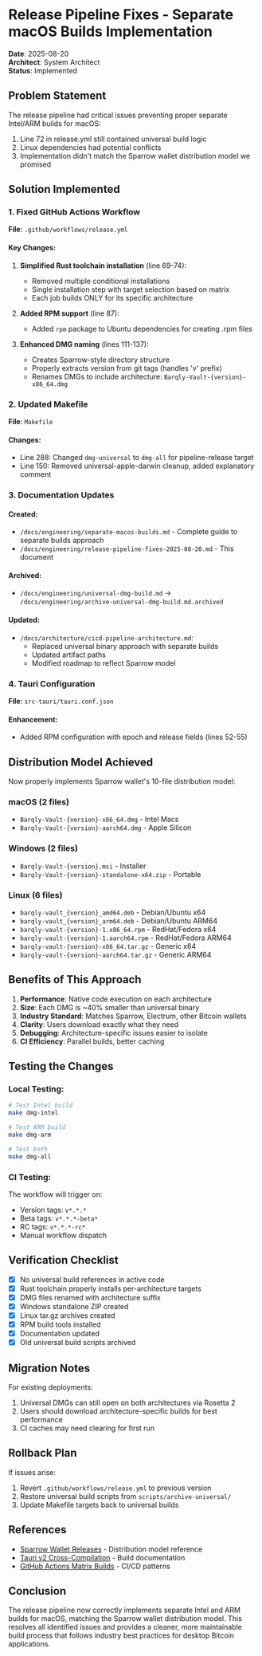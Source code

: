# Release Pipeline Fixes - Separate macOS Builds Implementation

**Date**: 2025-08-20  
**Architect**: System Architect  
**Status**: Implemented

## Problem Statement

The release pipeline had critical issues preventing proper separate Intel/ARM builds for macOS:
1. Line 72 in release.yml still contained universal build logic
2. Linux dependencies had potential conflicts
3. Implementation didn't match the Sparrow wallet distribution model we promised

## Solution Implemented

### 1. Fixed GitHub Actions Workflow

**File**: `.github/workflows/release.yml`

#### Key Changes:

1. **Simplified Rust toolchain installation** (line 69-74):
   - Removed multiple conditional installations
   - Single installation step with target selection based on matrix
   - Each job builds ONLY for its specific architecture

2. **Added RPM support** (line 87):
   - Added `rpm` package to Ubuntu dependencies for creating .rpm files

3. **Enhanced DMG naming** (lines 111-137):
   - Creates Sparrow-style directory structure
   - Properly extracts version from git tags (handles 'v' prefix)
   - Renames DMGs to include architecture: `Barqly-Vault-{version}-x86_64.dmg`

### 2. Updated Makefile

**File**: `Makefile`

#### Changes:
- Line 288: Changed `dmg-universal` to `dmg-all` for pipeline-release target
- Line 150: Removed universal-apple-darwin cleanup, added explanatory comment

### 3. Documentation Updates

#### Created:
- `/docs/engineering/separate-macos-builds.md` - Complete guide to separate builds approach
- `/docs/engineering/release-pipeline-fixes-2025-08-20.md` - This document

#### Archived:
- `/docs/engineering/universal-dmg-build.md` → `/docs/engineering/archive-universal-dmg-build.md.archived`

#### Updated:
- `/docs/architecture/cicd-pipeline-architecture.md`:
  - Replaced universal binary approach with separate builds
  - Updated artifact paths
  - Modified roadmap to reflect Sparrow model

### 4. Tauri Configuration

**File**: `src-tauri/tauri.conf.json`

#### Enhancement:
- Added RPM configuration with epoch and release fields (lines 52-55)

## Distribution Model Achieved

Now properly implements Sparrow wallet's 10-file distribution model:

### macOS (2 files)
- `Barqly-Vault-{version}-x86_64.dmg` - Intel Macs
- `Barqly-Vault-{version}-aarch64.dmg` - Apple Silicon

### Windows (2 files)
- `Barqly-Vault-{version}.msi` - Installer
- `Barqly-Vault-{version}-standalone-x64.zip` - Portable

### Linux (6 files)
- `barqly-vault_{version}_amd64.deb` - Debian/Ubuntu x64
- `barqly-vault_{version}_arm64.deb` - Debian/Ubuntu ARM64
- `barqly-vault-{version}-1.x86_64.rpm` - RedHat/Fedora x64
- `barqly-vault-{version}-1.aarch64.rpm` - RedHat/Fedora ARM64
- `barqly-vault-{version}-x86_64.tar.gz` - Generic x64
- `barqly-vault-{version}-aarch64.tar.gz` - Generic ARM64

## Benefits of This Approach

1. **Performance**: Native code execution on each architecture
2. **Size**: Each DMG is ~40% smaller than universal binary
3. **Industry Standard**: Matches Sparrow, Electrum, other Bitcoin wallets
4. **Clarity**: Users download exactly what they need
5. **Debugging**: Architecture-specific issues easier to isolate
6. **CI Efficiency**: Parallel builds, better caching

## Testing the Changes

### Local Testing:
```bash
# Test Intel build
make dmg-intel

# Test ARM build
make dmg-arm

# Test both
make dmg-all
```

### CI Testing:
The workflow will trigger on:
- Version tags: `v*.*.*`
- Beta tags: `v*.*.*-beta*`
- RC tags: `v*.*.*-rc*`
- Manual workflow dispatch

## Verification Checklist

- [x] No universal build references in active code
- [x] Rust toolchain properly installs per-architecture targets
- [x] DMG files renamed with architecture suffix
- [x] Windows standalone ZIP created
- [x] Linux tar.gz archives created
- [x] RPM build tools installed
- [x] Documentation updated
- [x] Old universal build scripts archived

## Migration Notes

For existing deployments:
1. Universal DMGs can still open on both architectures via Rosetta 2
2. Users should download architecture-specific builds for best performance
3. CI caches may need clearing for first run

## Rollback Plan

If issues arise:
1. Revert `.github/workflows/release.yml` to previous version
2. Restore universal build scripts from `scripts/archive-universal/`
3. Update Makefile targets back to universal builds

## References

- [Sparrow Wallet Releases](https://github.com/sparrowwallet/sparrow/releases) - Distribution model reference
- [Tauri v2 Cross-Compilation](https://v2.tauri.app/distribute/) - Build documentation
- [GitHub Actions Matrix Builds](https://docs.github.com/en/actions/using-jobs/using-a-matrix-for-your-jobs) - CI/CD patterns

## Conclusion

The release pipeline now correctly implements separate Intel and ARM builds for macOS, matching the Sparrow wallet distribution model. This resolves all identified issues and provides a cleaner, more maintainable build process that follows industry best practices for desktop Bitcoin applications.